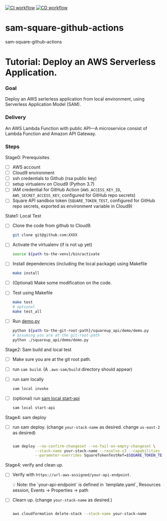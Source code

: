 [![CI workflow](https://github.com/kefei-pnnl/sam-square-github-actions/actions/workflows/square_workflow.yml/badge.svg?branch=main)](https://github.com/kefei-pnnl/sam-square-github-actions/actions/workflows/square_workflow.yml)
[![CD workflow](https://github.com/kefei-pnnl/sam-square-github-actions/actions/workflows/sam_workflow.yml/badge.svg?branch=main)](https://github.com/kefei-pnnl/sam-square-github-actions/actions/workflows/sam_workflow.yml)

# sam-square-github-actions
sam-square-github-actions

# Tutorial: Deploy an AWS Serverless Application.

### Goal

Deploy an AWS serlerless application from local environment, using Serverless Application Model (SAM).

### Delivery

An AWS Lambda Function with public API—A microservice consist of Lambda Function and Amazon API Gateway.

### Steps

Stage0: Prerequisites

-   [ ] AWS account
-   [ ] Cloud9 environment
-   [ ] ssh credentials to Github (rsa public key)
-   [ ] setup virtualenv on Cloud9 (Python 3.7)
-   [ ] IAM credential for GitHub Action (`AWS_ACCESS_KEY_ID`, `AWS_SECRET_ACCESS_KEY`, configured for GitHub repo secrets)
-   [ ] Square API sandbox token (`SQUARE_TOKEN_TEST`, configured for GitHub repo secrets, exported as environment variable in Cloud9)

State1: Local Test

-   [ ] Clone the code from github to Cloud9.
    
    ```bash
    git clone git@github.com:XXXX
    
    ```
    
-   [ ] Activate the virtualenv (if is not up yet)
    
    ```bash
    source ${path-to-the-venv}/bin/activate
    
    ```
    
-   [ ] Install dependencies (including the local package) using Makefile
    
    ```bash
    make install
    
    ```
    
-   [ ] (Optional) Make some modification on the code.
    
-   [ ] Test using Makefile
    
    ```bash
    make test
    # optional
    make test_all
    
    ```
    
-   [ ] Run [demo.py](http://demo.py)
    
    ```bash
    python ${path-to-the-git-root-path}/squareup_api/demo/demo.py
    # assuming you are at the git-root-path
    python ./squareup_api/demo/demo.py
    
    ```
    

Stage2: Sam build and local test

-   [ ] Make sure you are at the git root path.
    
-   [ ] run `sam build`. (A `.aws-sam/build` directory should appear)
    
-   [ ] run sam locally
    
    ```bash
    sam local invoke
    
    ```
    
-   [ ] (optional) run [sam local start-api](https://docs.aws.amazon.com/serverless-application-model/latest/developerguide/sam-cli-command-reference-sam-local-start-api.html)
    
    ```bash
    sam local start-api
    
    ```
    

Stage4: sam deploy

-   [ ] run sam deploy. (change `your-stack-name` as desired. change `us-east-2` as desired)
    
    ```bash
    
    sam deploy --no-confirm-changeset --no-fail-on-empty-changeset \
              --stack-name your-stack-name --resolve-s3 --capabilities CAPABILITY_IAM \
              --parameter-overrides SquareTokenTestRef=$SQUARE_TOKEN_TEST --region us-east-2
    
    
    ```
    

Stage4: verify and clean up.

-   [ ] Verify with `https://url-aws-assigned/your-api-endpoint`.
    
    <aside> 💡 Note: the `your-api-endpoint` is defined in `template.yaml`, Resources session, Events → Properties → path
    
    </aside>
    
-   [ ] Clearn up. (change `your-stack-name` as desired.)
    
    ```bash
    
    aws cloudformation delete-stack --stack-name your-stack-name
    
    
    ```
